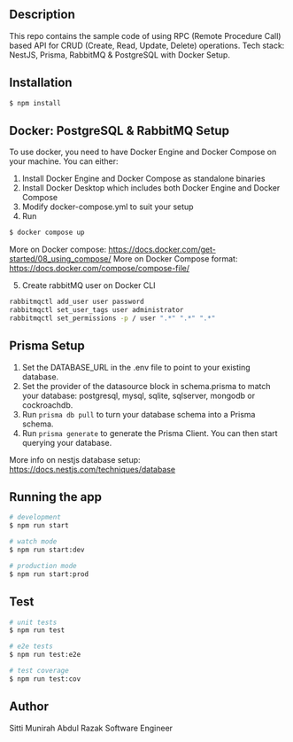## Description

This repo contains the sample code of using RPC (Remote Procedure Call) based API for CRUD (Create, Read, Update, Delete) operations.
Tech stack: NestJS, Prisma, RabbitMQ & PostgreSQL with Docker Setup.

## Installation

```bash
$ npm install
```
## Docker: PostgreSQL & RabbitMQ Setup
To use docker, you need to have Docker Engine and Docker Compose on your machine. You can either:

1. Install Docker Engine and Docker Compose as standalone binaries
2. Install Docker Desktop which includes both Docker Engine and Docker Compose
3. Modify docker-compose.yml to suit your setup
4. Run 

```bash
$ docker compose up
```

More on Docker compose: https://docs.docker.com/get-started/08_using_compose/ 
More on Docker Compose format: https://docs.docker.com/compose/compose-file/ 

5. Create rabbitMQ user on Docker CLI

```bash
rabbitmqctl add_user user password
rabbitmqctl set_user_tags user administrator
rabbitmqctl set_permissions -p / user ".*" ".*" ".*"
```
## Prisma Setup

1. Set the DATABASE_URL in the .env file to point to your existing database.
2. Set the provider of the datasource block in schema.prisma to match your database: postgresql, mysql, sqlite, sqlserver, mongodb or cockroachdb.
3. Run ```prisma db pull``` to turn your database schema into a Prisma schema.
4. Run ```prisma generate``` to generate the Prisma Client. You can then start querying your database.

More info on nestjs database setup: https://docs.nestjs.com/techniques/database 

## Running the app

```bash
# development
$ npm run start

# watch mode
$ npm run start:dev

# production mode
$ npm run start:prod
```

## Test

```bash
# unit tests
$ npm run test

# e2e tests
$ npm run test:e2e

# test coverage
$ npm run test:cov
```
## Author
Sitti Munirah Abdul Razak
Software Engineer